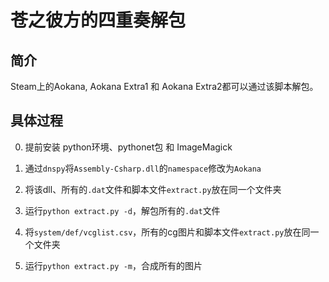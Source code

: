 # 苍之彼方的四重奏解包

## 简介

Steam上的Aokana, Aokana Extra1 和 Aokana Extra2都可以通过该脚本解包。

## 具体过程

0. 提前安装 python环境、pythonet包 和 ImageMagick

1. 通过`dnspy`将`Assembly-Csharp.dll`的`namespace`修改为`Aokana`

2. 将该dll、所有的`.dat`文件和脚本文件`extract.py`放在同一个文件夹

3. 运行`python extract.py -d`，解包所有的`.dat`文件

4. 将`system/def/vcglist.csv`，所有的cg图片和脚本文件`extract.py`放在同一个文件夹

5. 运行`python extract.py -m`，合成所有的图片